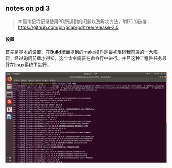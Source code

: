 ## notes on pd 3

> 本篇笔记将记录使用PD所遇到的问题以及解决方法，附PD的链接：https://github.com/pingcap/pd/tree/release-2.0

#### 设置

首先是基本的设置，在**Build**里面提到的make操作是最初阻碍我前进的一大障碍，经过询问前辈才得知，这个命令需要在命令行中进行。并且这种工程性任务最好在linux系统下进行。

![result](1.png)



